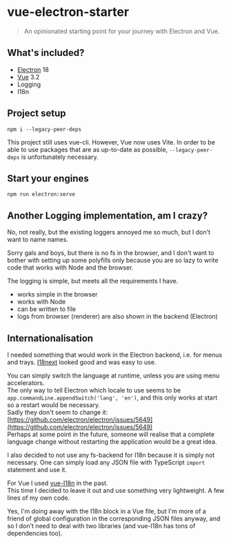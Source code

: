 # vue-electron-starter
> An opinionated starting point for your journey with Electron and Vue. 

## What's included?

- [Electron](https://www.electronjs.org/) 18
- [Vue](https://vuejs.org/) 3.2
- Logging
- I18n

## Project setup
```
npm i --legacy-peer-deps
```
This project still uses vue-cli. However, Vue now uses Vite. In order to be able to use packages that are as up-to-date
as possible, `--legacy-peer-deps` is unfortunately necessary.

## Start your engines
```
npm run electron:serve
```

## Another Logging implementation, am I crazy?
No, not really, but the existing loggers annoyed me so much, but I don't want to name names.

Sorry gals and boys, but there is no fs in the browser, and I don't want to bother with setting up some polyfills only
because you are so lazy to write code that works with Node and the browser.

The logging is simple, but meets all the requirements I have.

- works simple in the browser
- works with Node
- can be written to file
- logs from browser (renderer) are also shown in the backend (Electron)

## Internationalisation

I needed something that would work in the Electron backend, i.e. for menus and trays.
[I18next](https://www.i18next.com/) looked good and was easy to use.

You can simply switch the language at runtime, unless you are using menu accelerators.  
The only way to tell Electron which locale to use seems to be `app.commandLine.appendSwitch('lang', 'en')`, and this
only works at start so a restart would be necessary.  
Sadly they don't seem to change it:
[https://github.com/electron/electron/issues/5649](https://github.com/electron/electron/issues/5649)  
Perhaps at some point in the future, someone will realise that a complete language change without restarting the
application would be a great idea.

I also decided to not use any fs-backend for I18n because it is simply not necessary. One can simply load any JSON file
with TypeScript `import` statement and use it.

For Vue I used [vue-I18n](https://github.com/intlify/vue-i18n-next) in the past.  
This time I decided to leave it out and use something very lightweight. A few lines of my own code.

Yes, I'm doing away with the I18n block in a Vue file, but I'm more of a friend of global configuration in the
corresponding JSON files anyway, and so I don't need to deal with two libraries (and vue-I18n has tons of dependencies
too).
